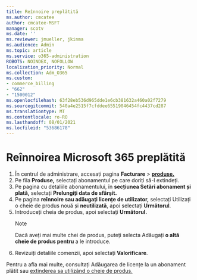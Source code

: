 ```yaml
---
title: Reînnoire preplătită
ms.author: cmcatee
author: cmcatee-MSFT
manager: scotv
ms.date: ''
ms.reviewer: jmueller, jkinma
ms.audience: Admin
ms.topic: article
ms.service: o365-administration
ROBOTS: NOINDEX, NOFOLLOW
localization_priority: Normal
ms.collection: Adm_O365
ms.custom:
- commerce_billing
- "662"
- "1500012"
ms.openlocfilehash: 63f28eb536d965dde1e6cb381632a460a02f7279
ms.sourcegitcommit: 540a4e2515f7cfddee65519046454fc4437cd287
ms.translationtype: MT
ms.contentlocale: ro-RO
ms.lasthandoff: 08/01/2021
ms.locfileid: "53686178"
---
```

# <a name="prepaid-microsoft-365-renewal"></a>Reînnoirea Microsoft 365 preplătită

1. În centrul de administrare, accesați pagina **Facturare** \> **[produse.](https://go.microsoft.com/fwlink/p/?linkid=842054)**
2. Pe fila **Produse,** selectați abonamentul pe care doriți să-l extindeți.
3. Pe pagina cu detaliile abonamentului, în **secțiunea Setări abonament și plată,** selectați **Prelungiți data de sfârșit.**
4. Pe pagina **reînnoire sau adăugați licențe de utilizator,** selectați Utilizați o cheie de produs nouă și **neutilizată**, apoi selectați **Următorul**.
5. Introduceți cheia de produs, apoi selectați **Următorul.**
    > [!NOTE]
    > Dacă aveți mai multe chei de produs, puteți selecta Adăugați **o altă cheie de produs pentru** a le introduce.
6. Revizuiți detaliile comenzii, apoi selectați **Valorificare**.

Pentru a afla mai multe, consultați Adăugarea de licențe la un abonament plătit sau [extinderea sa utilizând o cheie de produs.](/microsoft-365/commerce/licenses/add-licenses-using-product-key)